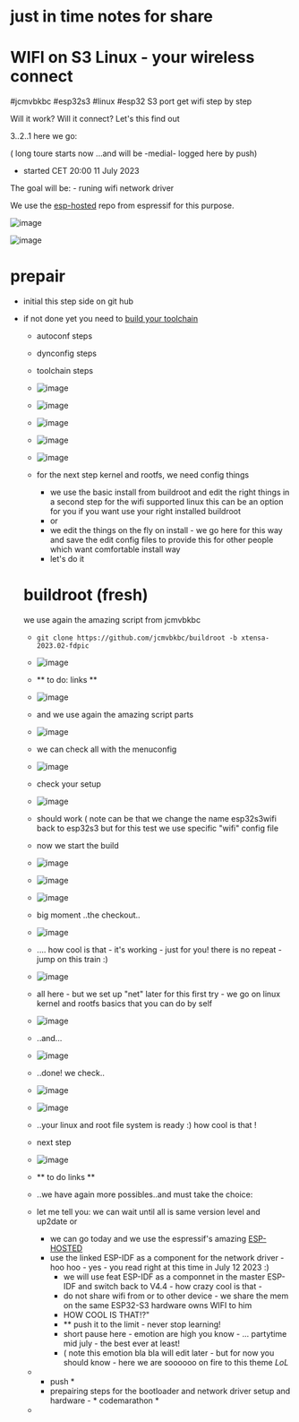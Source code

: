 # just in time notes for share

# WIFI on S3 Linux - your wireless connect 

#jcmvbkbc #esp32s3 #linux #esp32 S3 port get wifi step by step 

Will it work? Will it connect? Let's this find out 

3..2..1 here we go:

( long toure starts now ...and will be -medial- logged here by push)
- started CET 20:00 11 July 2023

The goal will be: - runing wifi network driver 

We use the [esp-hosted](https://github.com/espressif/esp-hosted) repo from espressif for this purpose. 

![image](https://github.com/ESP32DE/Boot-Linux-ESP32S3-Playground/assets/16070445/c464319a-b0f2-4156-ac4a-21e4d12b835f)

![image](https://github.com/ESP32DE/Boot-Linux-ESP32S3-Playground/assets/16070445/a7c6b0ce-67a2-4640-b937-2c0764197127)


# prepair

 - initial this step side on git hub
 - if not done yet you need to [build your toolchain](https://gist.github.com/jcmvbkbc/316e6da728021c8ff670a24e674a35e6)
   - autoconf steps
   - dynconfig steps
   - toolchain steps
   - ![image](https://github.com/ESP32DE/Boot-Linux-ESP32S3-Playground/assets/16070445/02cf94f8-72db-45ca-b080-66241d86b059)
   - ![image](https://github.com/ESP32DE/Boot-Linux-ESP32S3-Playground/assets/16070445/7ad385ee-c68f-4acd-a666-09475681d91a)
   - ![image](https://github.com/ESP32DE/Boot-Linux-ESP32S3-Playground/assets/16070445/d37c4d4a-8724-4604-9370-9542c0c5a77c)
   - ![image](https://github.com/ESP32DE/Boot-Linux-ESP32S3-Playground/assets/16070445/aeaf849f-5e0f-4769-9175-80daeea39c79)
   - ![image](https://github.com/ESP32DE/Boot-Linux-ESP32S3-Playground/assets/16070445/c0cfaf0c-a10b-4620-bf2e-95d80a17c6e2)

   - for the next step kernel and rootfs, we need config things
      - we use the basic install from buildroot and edit the right things in a second step for the wifi supported linux
      this can be an option for you if you want use your right installed buildroot 
      - or
      - we edit the things on the fly on install - we go here for this way and save the edit config files to provide this for other people which want comfortable install way
      - let's do it

    # buildroot (fresh)
   we use again the amazing script from jcmvbkbc
   - `git clone https://github.com/jcmvbkbc/buildroot -b xtensa-2023.02-fdpic`
   - ![image](https://github.com/ESP32DE/Boot-Linux-ESP32S3-Playground/assets/16070445/eaa0c18d-7c58-465e-b37a-b4d9a2e883da)
   - ** to do: links ** 
   - ![image](https://github.com/ESP32DE/Boot-Linux-ESP32S3-Playground/assets/16070445/3705f102-2975-4f39-99db-6f5ad4b9585b)
   - and we use again the amazing script parts
   - ![image](https://github.com/ESP32DE/Boot-Linux-ESP32S3-Playground/assets/16070445/9603a927-5fb5-4afd-b567-a8335ebff670)
   - we can check all with the menuconfig
   - ![image](https://github.com/ESP32DE/Boot-Linux-ESP32S3-Playground/assets/16070445/cfa1cba2-a45c-488e-a354-e434b6ae6a90)
   - check your setup
   - ![image](https://github.com/ESP32DE/Boot-Linux-ESP32S3-Playground/assets/16070445/76030cce-b27d-44e0-839d-4afec8f4485e)
   - should work ( note can be that we change the name esp32s3wifi back to esp32s3 but for this test we use specific "wifi" config file
   - now we start the build
   - ![image](https://github.com/ESP32DE/Boot-Linux-ESP32S3-Playground/assets/16070445/5d7fa58c-883f-4f16-92fa-ee1b2b10a2a4)
   - ![image](https://github.com/ESP32DE/Boot-Linux-ESP32S3-Playground/assets/16070445/e855f3af-4a33-4411-b648-90f56b54b883)
   - ![image](https://github.com/ESP32DE/Boot-Linux-ESP32S3-Playground/assets/16070445/b7c4e15c-7141-4b31-952e-a3e042f4ef41)
   - big moment ..the checkout..
   - ![image](https://github.com/ESP32DE/Boot-Linux-ESP32S3-Playground/assets/16070445/b78a1f23-aec4-4e6d-9a07-747a6da9b81c)
   - .... how cool is that - it's working - just for you! there is no repeat - jump on this train :)
   - ![image](https://github.com/ESP32DE/Boot-Linux-ESP32S3-Playground/assets/16070445/94a9098e-749d-45be-bbab-fe081ab132f8)
   - all here - but we set up "net" later for this first try - we go on linux kernel and rootfs basics that you can do by self
   - ![image](https://github.com/ESP32DE/Boot-Linux-ESP32S3-Playground/assets/16070445/262c3421-60e2-4383-a5c4-c29f0708cee3)
   - ..and...
   - ![image](https://github.com/ESP32DE/Boot-Linux-ESP32S3-Playground/assets/16070445/cda33dc6-2c14-444f-8f20-fe5aa52eddc9)
   - ..done! we check..
   - ![image](https://github.com/ESP32DE/Boot-Linux-ESP32S3-Playground/assets/16070445/fe2f8de4-b1b4-4747-b41f-4673d11f6868)
   - ![image](https://github.com/ESP32DE/Boot-Linux-ESP32S3-Playground/assets/16070445/612c364e-2b13-49a9-8471-c2c7f762e6a4)
   - ..your linux and root file system is ready :) how cool is that !
   - next step
   - ![image](https://github.com/ESP32DE/Boot-Linux-ESP32S3-Playground/assets/16070445/be319a4c-4ec6-4483-9a19-5588942a1a1d)
   - ** to do links **
   - ..we have again more possibles..and must take the choice:
   - let me tell you: we can wait until all is same version level and up2date or
     - we can go today and we use the espressif's amazing [ESP-HOSTED](https://github.com/espressif/esp-hosted)
     - use the linked ESP-IDF as a component for the network driver - hoo hoo - yes - you read right at this time in July 12 2023 :)
       - we will use feat ESP-IDF as a componnet in the master ESP-IDF and switch back to V4.4  - how crazy cool is that -
       - do not share wifi from or to other device - we share the mem on the same ESP32-S3 hardware owns WIFI to him
       - HOW COOL IS THAT!?"
       - ** push it to the limit - never stop learning!
       - short pause here - emotion are high you know - ... partytime mid july - the best ever at least!
       - ( note this emotion bla bla will edit later - but for now you should know - here we are soooooo on fire to this theme *LoL*
   - * push *
     * prepairing steps for the bootloader and network driver setup and hardware - * codemarathon *   






 



   - 




